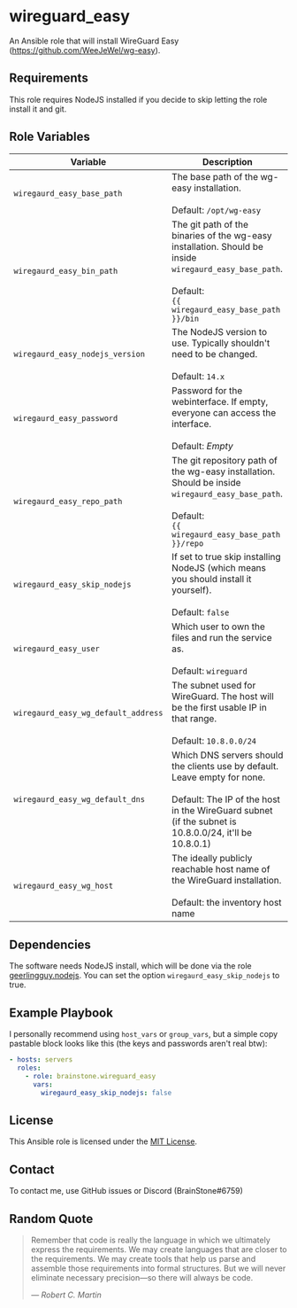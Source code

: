 # wireguard_easy

An Ansible role that will install WireGuard Easy (https://github.com/WeeJeWel/wg-easy).

## Requirements

This role requires NodeJS installed if you decide to skip letting the role install it and git.

## Role Variables

| Variable                            | Description                                                                                                                                                                               |
|-------------------------------------|-------------------------------------------------------------------------------------------------------------------------------------------------------------------------------------------|
| `wiregaurd_easy_base_path`          | The base path of the wg-easy installation.<br/><br/>Default: `/opt/wg-easy`                                                                                                               |
| `wiregaurd_easy_bin_path`           | The git path of the binaries of the wg-easy installation. Should be inside `wiregaurd_easy_base_path`.<br/><br/>Default: <br/>`{{ wiregaurd_easy_base_path }}/bin`                        |
| `wiregaurd_easy_nodejs_version`     | The NodeJS version to use. Typically shouldn't need to be changed.<br/><br/>Default: `14.x`                                                                                               |
| `wiregaurd_easy_password`           | Password for the webinterface. If empty, everyone can access the interface.<br/><br/>Default: *Empty*                                                                                     |
| `wiregaurd_easy_repo_path`          | The git repository path of the wg-easy installation. Should be inside `wiregaurd_easy_base_path`.<br/><br/>Default: <br/>`{{ wiregaurd_easy_base_path }}/repo`                            |
| `wiregaurd_easy_skip_nodejs`        | If set to true skip installing NodeJS (which means you should install it yourself).<br/><br/>Default: `false`                                                                             |
| `wiregaurd_easy_user`               | Which user to own the files and run the service as.<br/><br/>Default: `wireguard`                                                                                                         |
| `wiregaurd_easy_wg_default_address` | The subnet used for WireGuard. The host will be the first usable IP in that range.<br/><br/>Default: `10.8.0.0/24`                                                                        |
| `wiregaurd_easy_wg_default_dns`     | Which DNS servers should the clients use by default. Leave empty for none.<br/><br/>Default: The IP of the host in the WireGuard subnet (if the subnet is 10.8.0.0/24, it'll be 10.8.0.1) |
| `wiregaurd_easy_wg_host`            | The ideally publicly reachable host name of the WireGuard installation.<br/><br/>Default: the inventory host name                                                                         |

## Dependencies

The software needs NodeJS install, which will be done via the role [geerlingguy.nodejs](https://galaxy.ansible.com/geerlingguy/nodejs). You can set the 
option `wiregaurd_easy_skip_nodejs` to true.

## Example Playbook

I personally recommend using `host_vars` or `group_vars`, but a simple copy pastable block looks like this (the keys and passwords aren't real btw):

```yaml
- hosts: servers
  roles:
    - role: brainstone.wireguard_easy
      vars:
        wiregaurd_easy_skip_nodejs: false
```

## License

This Ansible role is licensed under the [MIT License](./LICENSE).

## Contact

To contact me, use GitHub issues or Discord (BrainStone#6759)

## Random Quote

> Remember that code is really the language in which we ultimately express the requirements. We may create languages that are closer to the requirements. We
> may create tools that help us parse and assemble those requirements into formal structures. But we will never eliminate necessary precision—so there will
> always be code.
>
> — <cite>Robert C. Martin</cite>
